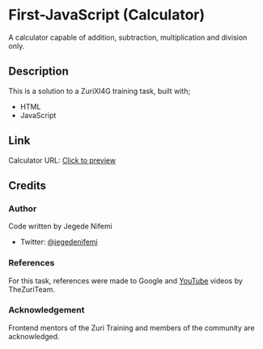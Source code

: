 # First-JavaScript (Calculator)
A calculator capable of addition, subtraction, multiplication and division only.

## Description 
This is a solution to a ZuriXI4G training task, built with;
* HTML
* JavaScript

## Link
Calculator URL: [Click to preview](https://jegedenifemi.github.io/First-JavaScript/)

## Credits

### Author
Code written by
Jegede Nifemi
* Twitter:  [@jegedenifemi](twitter.com/jegedenifemi)

### References 
For this task, references were made to Google and [YouTube](youtube.com) videos by TheZuriTeam.

### Acknowledgement 
Frontend mentors of the Zuri Training and members of the community are acknowledged.
